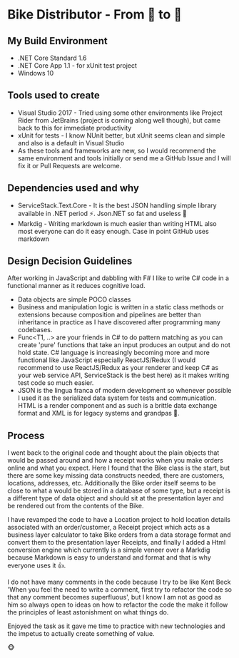 # Bike Distributor - From :chestnut: to :deciduous_tree:

## My Build Environment

* .NET Core Standard 1.6
* .NET Core App 1.1 - for xUnit test project
* Windows 10

## Tools used to create

* Visual Studio 2017 - Tried using some other environments like Project Rider from JetBrains (project is coming along well though), but came back to this for immediate productivity
* xUnit for tests - I know NUnit better, but xUnit seems clean and simple and also is a default in Visual Studio
* As these tools and frameworks are new, so I would recommend the same environment and tools initially or send me a GitHub Issue and I will fix it or Pull Requests are welcome.

## Dependencies used and why

* ServiceStack.Text.Core - It is the best JSON handling simple library available in .NET period :zap:.  Json.NET so fat and useless :whale:
* Markdig - Writing markdown is much easier than writing HTML also most everyone can do it easy enough.  Case in point GitHub uses markdown

## Design Decision Guidelines

After working in JavaScript and dabbling with F# I like to write C# code in a functional manner as it reduces cognitive load.

* Data objects are simple POCO classes
* Business and manipulation logic is written in a static class methods or extensions because composition and pipelines are better than inheritance in practice as I have discovered after programming many codebases.
* Func<T1, ..> are your friends in C# to do pattern matching as you can create 'pure' functions that take an input produces an output and do not hold state.  C# language is increasingly becoming more and more functional like JavaScript especially ReactJS/Redux (I would recommend to use ReactJS/Redux as your renderer and keep C# as your web service API, ServiceStack is the best here) as it makes writing test code so much easier.
* JSON is the lingua franca of modern development so whenever possible I used it as the serialized data system for tests and communication.  HTML is a render component and as such is a brittle data exchange format and XML is for legacy systems and grandpas :older_man:.

## Process

I went back to the original code and thought about the plain objects that would be passed around and how a receipt works when you make orders online and what you expect.  Here I found that the Bike class is the start, but there are some key missing data constructs needed, there are customers, locations, addresses, etc.  Additionally the Bike order itself seems to be close to what a would be stored in a database of some type, but a receipt is a different type of data object and should sit at the presentation layer and be rendered out from the contents of the Bike.

I have revamped the code to have a Location project to hold location details associated with an order/customer, a Receipt project which acts as a business layer calculator to take Bike orders from a data storage format and convert them to the presentation layer Receipts, and finally I added a Html conversion engine which currently is a simple veneer over a Markdig because Markdown is easy to understand and format and that is why everyone uses it :thumbsup:.

I do not have many comments in the code because I try to be like Kent Beck 'When you feel the need to write a comment, first try to refactor the code so that any comment becomes superfluous', but I know I am not as good as him so always open to ideas on how to refactor the code the make it follow the principles of least astonishment on what things do.

Enjoyed the task as it gave me time to practice with new technologies and the impetus to actually create something of value.

:monkey_face:
